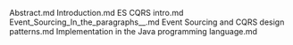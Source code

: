 Abstract.md
Introduction.md
ES CQRS intro.md
Event_Sourcing_In_the_paragraphs__.md
Event Sourcing and CQRS design patterns.md
Implementation in the Java programming language.md
